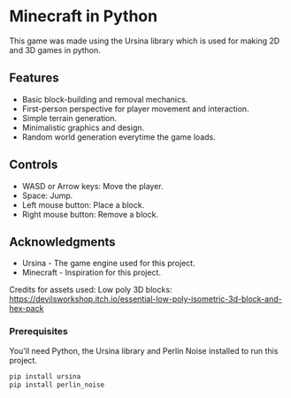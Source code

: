 # Minecraft in Python

This game was made using the Ursina library which is used for making 2D and 3D games in python.

## Features

- Basic block-building and removal mechanics.
- First-person perspective for player movement and interaction.
- Simple terrain generation.
- Minimalistic graphics and design.
- Random world generation everytime the game loads.

## Controls
- WASD or Arrow keys: Move the player.
- Space: Jump.
- Left mouse button: Place a block.
- Right mouse button: Remove a block.

## Acknowledgments
- Ursina - The game engine used for this project.
- Minecraft - Inspiration for this project.

Credits for assets used:
Low poly 3D blocks: https://devilsworkshop.itch.io/essential-low-poly-isometric-3d-block-and-hex-pack


### Prerequisites

You'll need Python, the Ursina library and Perlin Noise installed to run this project.

```bash
pip install ursina
pip install perlin_noise
